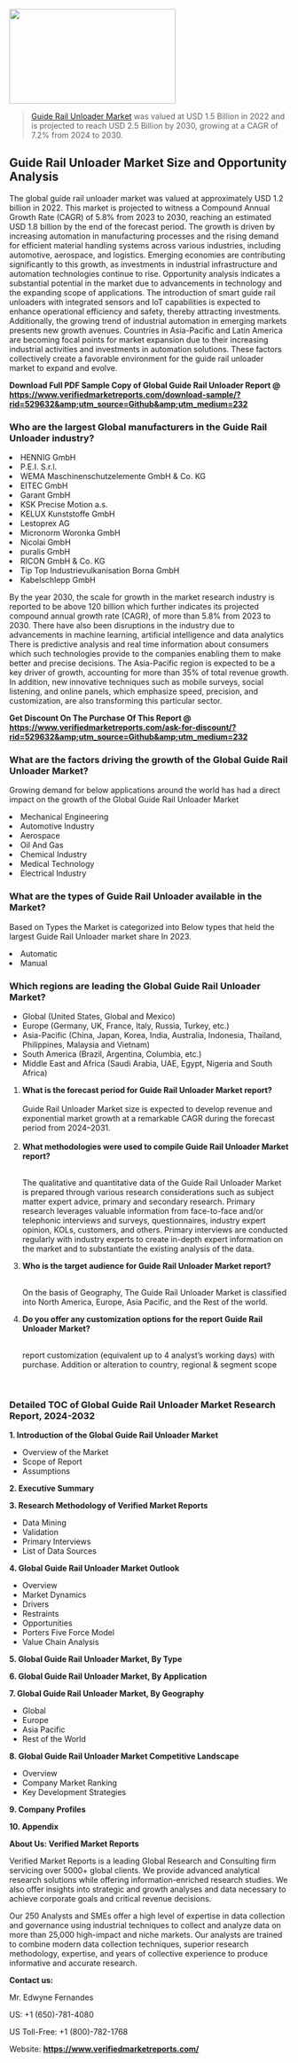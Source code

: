 <img src="https://ffe5etoiles.com/wp-content/uploads/2024/12/MST1-300x171.png" alt="" width="300" height="171" class="alignnone size-medium wp-image-20088" /><blockquote><p><p><a href="https://www.verifiedmarketreports.com/download-sample/?rid=529632&utm_source=Github&utm_medium=232" target="_blank">Guide Rail Unloader Market</a> was valued at USD 1.5 Billion in 2022 and is projected to reach USD 2.5 Billion by 2030, growing at a CAGR of 7.2% from 2024 to 2030.</p></blockquote><p><h2>Guide Rail Unloader Market Size and Opportunity Analysis</h2>The global guide rail unloader market was valued at approximately USD 1.2 billion in 2022. This market is projected to witness a Compound Annual Growth Rate (CAGR) of 5.8% from 2023 to 2030, reaching an estimated USD 1.8 billion by the end of the forecast period. The growth is driven by increasing automation in manufacturing processes and the rising demand for efficient material handling systems across various industries, including automotive, aerospace, and logistics. Emerging economies are contributing significantly to this growth, as investments in industrial infrastructure and automation technologies continue to rise. Opportunity analysis indicates a substantial potential in the market due to advancements in technology and the expanding scope of applications. The introduction of smart guide rail unloaders with integrated sensors and IoT capabilities is expected to enhance operational efficiency and safety, thereby attracting investments. Additionally, the growing trend of industrial automation in emerging markets presents new growth avenues. Countries in Asia-Pacific and Latin America are becoming focal points for market expansion due to their increasing industrial activities and investments in automation solutions. These factors collectively create a favorable environment for the guide rail unloader market to expand and evolve.</p><p class=""><strong>Download Full PDF Sample Copy of Global Guide Rail Unloader Report @ <a href="https://www.verifiedmarketreports.com/download-sample/?rid=529632&amp;utm_source=Github&amp;utm_medium=232" target="_blank">https://www.verifiedmarketreports.com/download-sample/?rid=529632&amp;utm_source=Github&amp;utm_medium=232</a></strong></p><h3 id="" class="">Who are the largest Global manufacturers in the Guide Rail Unloader industry?</h3><p><li>HENNIG GmbH</li><li> P.E.I. S.r.l.</li><li> WEMA Maschinenschutzelemente GmbH & Co. KG</li><li> EITEC GmbH</li><li> Garant GmbH</li><li> KSK Precise Motion a.s.</li><li> KELUX Kunststoffe GmbH</li><li> Lestoprex AG</li><li> Micronorm Woronka GmbH</li><li> Nicolai GmbH</li><li> puralis GmbH</li><li> RICON GmbH & Co. KG</li><li> Tip Top Industrievulkanisation Borna GmbH</li><li> Kabelschlepp GmbH</li></p><div class=""><div class="" dir="" data-message-author-role="" data-message-id="" data-message-model-slug=""><div class=""><div class=""><div class=""><div class="" dir="" data-message-author-role="" data-message-id="" data-message-model-slug=""><div class=""><div class=""><p>By the year 2030, the scale for growth in the market research industry is reported to be above 120 billion which further indicates its projected compound annual growth rate (CAGR), of more than 5.8% from 2023 to 2030. There have also been disruptions in the industry due to advancements in machine learning, artificial intelligence and data analytics There is predictive analysis and real time information about consumers which such technologies provide to the companies enabling them to make better and precise decisions. The Asia-Pacific region is expected to be a key driver of growth, accounting for more than 35% of total revenue growth. In addition, new innovative techniques such as mobile surveys, social listening, and online panels, which emphasize speed, precision, and customization, are also transforming this particular sector.</p><p><strong>Get Discount On The Purchase Of This Report @&nbsp; <a href="https://www.verifiedmarketreports.com/ask-for-discount/?rid=529632&amp;utm_source=Github&amp;utm_medium=232" target="_blank">https://www.verifiedmarketreports.com/ask-for-discount/?rid=529632&amp;utm_source=Github&amp;utm_medium=232</a></strong></p></div></div></div></div></div></div></div></div><h3 id="" class="">What are the factors driving the growth of the Global Guide Rail Unloader Market?</h3><p id="" class="">Growing demand for below applications around the world has had a direct impact on the growth of the Global Guide Rail Unloader Market</p><p id="" class=""><li>Mechanical Engineering</li><li> Automotive Industry</li><li> Aerospace</li><li> Oil And Gas</li><li> Chemical Industry</li><li> Medical Technology</li><li> Electrical Industry</li></p><h3 id="" class="">What are the types of Guide Rail Unloader available in the Market?</h3><p id="" class="">Based on Types the Market is categorized into Below types that held the largest Guide Rail Unloader market share In 2023.</p><p id="" class=""><li>Automatic</li><li> Manual</li></p><h3 id="" class="">Which regions are leading the Global Guide Rail Unloader Market?</h3><ul><li>Global (United States, Global and Mexico)</li><li>Europe (Germany, UK, France, Italy, Russia, Turkey, etc.)</li><li>Asia-Pacific (China, Japan, Korea, India, Australia, Indonesia, Thailand, Philippines, Malaysia and Vietnam)</li><li>South America (Brazil, Argentina, Columbia, etc.)</li><li>Middle East and Africa (Saudi Arabia, UAE, Egypt, Nigeria and South Africa)</li></ul><p><ol><li><strong>What is the forecast period for Guide Rail Unloader Market report?<br /></strong><br /><span data-sheets-root="1" data-sheets-value="{&quot;1&quot;:2,&quot;2&quot;:&quot;XXXX size is expected to develop revenue and exponential market growth at a remarkable CAGR during the forecast period from 2024&ndash;2030.&quot;}" data-sheets-userformat="{&quot;2&quot;:12674,&quot;4&quot;:{&quot;1&quot;:2,&quot;2&quot;:16776960},&quot;10&quot;:2,&quot;11&quot;:0,&quot;15&quot;:&quot;Arial&quot;,&quot;16&quot;:12}">Guide Rail Unloader Market size is expected to develop revenue and exponential market growth at a remarkable CAGR during the forecast period from 2024&ndash;2031.</span><br /><br /></li><li><strong>What methodologies were used to compile Guide Rail Unloader Market report?<br /><br /></strong><p>The qualitative and quantitative data of the&nbsp;Guide Rail Unloader Market is prepared through various research considerations such as subject matter expert advice, primary and secondary research. Primary research leverages valuable information from face-to-face and/or telephonic interviews and surveys, questionnaires, industry expert opinion, KOLs, customers, and others. Primary interviews are conducted regularly with industry experts to create in-depth expert information on the market and to substantiate the existing analysis of the data.&nbsp;</p></li><li><strong>Who is the target audience for Guide Rail Unloader Market report?<br /><br /></strong><p>On the basis of Geography, The&nbsp;Guide Rail Unloader Market is classified into North America, Europe, Asia Pacific, and the Rest of the world.</p></li><li><strong>Do you offer any customization options for the report Guide Rail Unloader Market?<br /><br /></strong><p>report customization (equivalent up to 4 analyst&rsquo;s working days) with purchase. Addition or alteration to country, regional &amp; segment scope</p><p>&nbsp;</p></li></ol></p><h3 id="" class="">Detailed TOC of Global Guide Rail Unloader Market Research Report, 2024-2032</h3><p id="" class=""><strong>1. Introduction of the Global Guide Rail Unloader Market</strong></p><ul><li>Overview of the Market</li><li>Scope of Report</li><li>Assumptions</li></ul><p id="" class=""><strong>2. Executive Summary</strong></p><p id="" class=""><strong>3. Research Methodology of&nbsp;Verified Market Reports</strong></p><ul><li>Data Mining</li><li>Validation</li><li>Primary Interviews</li><li>List of Data Sources</li></ul><p id="" class=""><strong>4. Global Guide Rail Unloader Market Outlook</strong></p><ul><li>Overview</li><li>Market Dynamics</li><li>Drivers</li><li>Restraints</li><li>Opportunities</li><li>Porters Five Force Model</li><li>Value Chain Analysis</li></ul><p id="" class=""><strong>5. Global Guide Rail Unloader Market, By&nbsp;Type</strong></p><p id="" class=""><strong>6. Global Guide Rail Unloader Market, By Application</strong></p><p id="" class=""><strong>7. Global Guide Rail Unloader Market, By Geography</strong></p><ul><li>Global</li><li>Europe</li><li>Asia Pacific</li><li>Rest of the World</li></ul><p id="" class=""><strong>8. Global Guide Rail Unloader Market Competitive Landscape</strong></p><ul><li>Overview</li><li>Company Market Ranking</li><li>Key Development Strategies</li></ul><p id="" class=""><strong>9. Company Profiles</strong></p><p id="" class=""><strong>10. Appendix</strong></p><p id="" class=""><strong>About Us: Verified Market Reports</strong></p><p id="" class="">Verified Market Reports is a leading Global Research and Consulting firm servicing over 5000+ global clients. We provide advanced analytical research solutions while offering information-enriched research studies. We also offer insights into strategic and growth analyses and data necessary to achieve corporate goals and critical revenue decisions.</p><p id="" class="">Our 250 Analysts and SMEs offer a high level of expertise in data collection and governance using industrial techniques to collect and analyze data on more than 25,000 high-impact and niche markets. Our analysts are trained to combine modern data collection techniques, superior research methodology, expertise, and years of collective experience to produce informative and accurate research.</p><p id="" class=""><strong>Contact us:</strong></p><p id="" class="">Mr. Edwyne Fernandes</p><p id="" class="">US: +1 (650)-781-4080</p><p id="" class="">US Toll-Free: +1 (800)-782-1768</p><p id="" class="">Website: <a target="" data-test-app-aware-link=""><strong>https://www.verifiedmarketreports.com/</strong></a></p>

